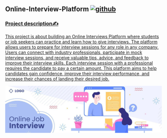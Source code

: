 ## Online-Interview-Platform <a href="https://www.github.com" target="_blank" rel="noreferrer"> <img src="https://www.svgrepo.com/show/490969/computer.svg" alt="github" width="30" height="30"/>

### Project description✍️
This project is about building an Online Interviews Platform where students or job seekers can practice and learn how to give interviews. The platform allows users to prepare for interview sessions for any role in any company.
Users can connect with industry professionals, participate in mock interview sessions, and receive valuable tips, advice, and feedback to improve their interview skills. Each interview session with a professional requires the candidate to pay a certain amount. This platform aims to help candidates gain confidence, improve their interview performance, and increase their chances of landing their desired job.
 
![Interview image](https://github.com/abhaymishra24/Online-Interview-Platform/blob/main/Interview.image.jpg)

